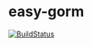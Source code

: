 # easy-gorm


[![BuildStatus](https://github.com/koh789/easy-gorm/actions/workflows/test.yml/badge.svg)](https://github.com/koh789/easy-gorm/actions/workflows/test.yml)